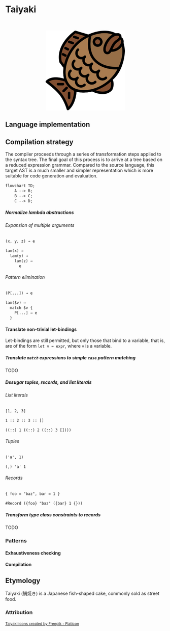 # Taiyaki

<p>&nbsp;</p>
<p align="center">
  <img src="https://raw.githubusercontent.com/laserpants/area-51/dev/taiyaki/docs/taiyaki.png" width="250" />
</p>

## Language implementation

## Compilation strategy

The compiler proceeds through a series of transformation steps applied to the
syntax tree. The final goal of this process is to arrive at a tree based on a
reduced expression grammar. Compared to the source language, this target AST is
a much smaller and simpler representation which is more suitable for code
generation and evaluation.

```mermaid
flowchart TD;
    A --> B;
    B --> C;
    C --> D;
```

##### Normalize lambda abstractions

###### Expansion of multiple arguments

```
(x, y, z) ⇒ e
```

```
lam(x) ⇒
  lam(y) ⇒
    lam(z) ⇒
      e
```

###### Pattern elimination

```
(P[...]) ⇒ e
```

```
lam($v) ⇒
  match $v {
    P[...] ⇒ e
  }
```

#### Translate non-trivial let-bindings

Let-bindings are still permitted, but only those that bind to a variable,
that is, are of the form `let v = expr`, where `v` is a variable.

##### Translate `match` expressions to simple `case` pattern matching

TODO

##### Desugar tuples, records, and list literals

###### List literals

```
[1, 2, 3]
```

```
1 :: 2 :: 3 :: []
```

```
((::) 1 ((::) 2 ((::) 3 [])))
```

###### Tuples

```
('a', 1)
```

```
(,) 'a' 1
```

###### Records

```
{ foo = "baz", bar = 1 }
```

```
#Record ({foo} "baz" ({bar} 1 {}))
```

##### Transform type class constraints to records

TODO

### Patterns

#### Exhaustiveness checking

#### Compilation

## Etymology

Taiyaki (鯛焼き) is a Japanese fish-shaped cake, commonly sold as street food.

### Attribution

<small>
  <a href="https://www.flaticon.com/free-icons/taiyaki" title="taiyaki icons">Taiyaki icons created by Freepik - Flaticon</a>
</small>
